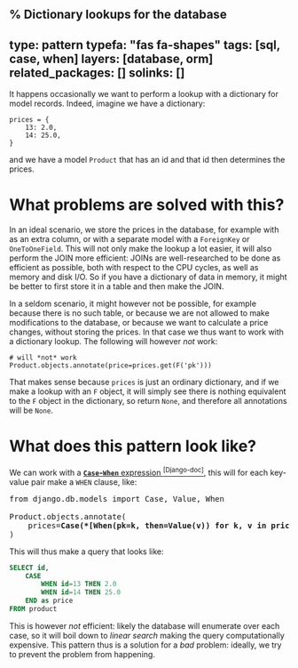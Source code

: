 % Dictionary lookups for the database
---
type: pattern
typefa: "fas fa-shapes"
tags: [sql, case, when]
layers: [database, orm]
related_packages: []
solinks: []
---

It happens occasionally we want to perform a lookup with a dictionary for model records. Indeed, imagine we have a dictionary:

```python3
prices = {
    13: 2.0,
    14: 25.0,
}
```

and we have a model `Product` that has an id and that id then determines the prices.

# What problems are solved with this?

In an ideal scenario, we store the prices in the database, for example with as an extra column, or with a separate model with a `ForeignKey` or `OneToOneField`. This will not only make the lookup a lot easier, it will also perform the JOIN more efficient: JOINs are well-researched to be done as efficient as possible, both with respect to the CPU cycles, as well as memory and disk I/O. So if you have a dictionary of data in memory, it might be better to first store it in a table and then make the JOIN.

In a seldom scenario, it might however not be possible, for example because there is no such table, or because we are not allowed to make modifications to the database, or because we want to calculate a price changes, without storing the prices. In that case we thus want to work with a dictionary lookup. The following will however *not* work:

```python3
# will *not* work
Product.objects.annotate(price=prices.get(F('pk')))
```

That makes sense because `prices` is just an ordinary dictionary, and if we make a lookup with an `F` object, it will simply see there is nothing equivalent to the `F` object in the dictionary, so return `None`, and therefore all annotations will be `None`.

# What does this pattern look like?

We can work with a [**`Case`-`When`** expression&nbsp;<sup>\[Django-doc\]</sup>](https://docs.djangoproject.com/en/stable/ref/models/conditional-expressions/#case), this will for each key-value pair make a `WHEN` clause, like:

<pre class="python">from django.db.models import Case, Value, When

Product.objects.annotate(
    prices=<b>Case(*[When(pk=k, then=Value(v)) for k, v in prices.items()])</b>
)</code></pre>

This will thus make a query that looks like:

```sql
SELECT id,
    CASE
        WHEN id=13 THEN 2.0
        WHEN id=14 THEN 25.0
    END as price
FROM product
```

This is however *not* efficient: likely the database will enumerate over each case, so it will boil down to *linear search* making the query computationally expensive. This pattern thus is a solution for a *bad* problem: ideally, we try to prevent the problem from happening.
